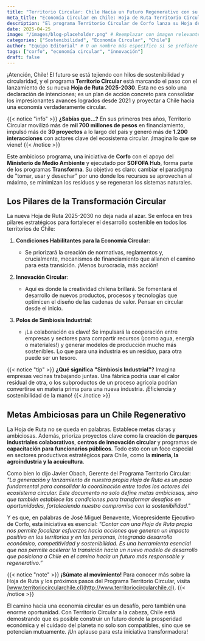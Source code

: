 ```yaml
---
title: "Territorio Circular: Chile Hacia un Futuro Regenerativo con su Nueva Hoja de Ruta 2025-2030"
meta_title: "Economía Circular en Chile: Hoja de Ruta Territorio Circular 2025-2030"
description: "El programa Territorio Circular de Corfo lanza su Hoja de Ruta 2025-2030, impulsando la economía circular en Chile con metas ambiciosas y un enfoque en la sostenibilidad."
date: 2025-04-25
image: "/images/blog-placeholder.png" # Reemplazar con imagen relevante si es posible
categories: ["Sostenibilidad", "Economía Circular", "Chile"]
author: "Equipo Editorial" # O un nombre más específico si se prefiere
tags: ["corfo", "economía circular", "innovación"]
draft: false
---
```


¡Atención, Chile! El futuro se está tejiendo con hilos de sostenibilidad y circularidad, y el programa **Territorio Circular** está marcando el paso con el lanzamiento de su nueva **Hoja de Ruta 2025-2030**. Esta no es solo una declaración de intenciones; es un plan de acción concreto para consolidar los impresionantes avances logrados desde 2021 y proyectar a Chile hacia una economía verdaderamente circular.

{{< notice "info" >}}
**¿Sabías que...?** En sus primeros tres años, Territorio Circular movilizó más de **mil 700 millones de pesos** en financiamiento, impulsó más de **30 proyectos** a lo largo del país y generó más de **1.200 interacciones** con actores clave del ecosistema circular. ¡Imagina lo que se viene!
{{< /notice >}}

Este ambicioso programa, una iniciativa de **Corfo** con el apoyo del **Ministerio de Medio Ambiente** y ejecutado por **SOFOFA Hub**, forma parte de los programas **Transforma**. Su objetivo es claro: cambiar el paradigma de "tomar, usar y desechar" por uno donde los recursos se aprovechan al máximo, se minimizan los residuos y se regeneran los sistemas naturales.

## Los Pilares de la Transformación Circular

La nueva Hoja de Ruta 2025-2030 no deja nada al azar. Se enfoca en tres pilares estratégicos para fortalecer el desarrollo sostenible en todos los territorios de Chile:

1.  **Condiciones Habilitantes para la Economía Circular**:
    *   Se priorizará la creación de normativas, reglamentos y, crucialmente, mecanismos de financiamiento que allanen el camino para esta transición. ¡Menos burocracia, más acción!

2.  **Innovación Circular**:
    *   Aquí es donde la creatividad chilena brillará. Se fomentará el desarrollo de nuevos productos, procesos y tecnologías que optimicen el diseño de las cadenas de valor. Pensar en circular desde el inicio.

3.  **Polos de Simbiosis Industrial**:
    *   ¡La colaboración es clave! Se impulsará la cooperación entre empresas y sectores para compartir recursos (¡como agua, energía o materiales!) y generar modelos de producción mucho más sostenibles. Lo que para una industria es un residuo, para otra puede ser un tesoro.

{{< notice "tip" >}}
**¿Qué significa "Simbiosis Industrial"?** Imagina empresas vecinas trabajando juntas. Una fábrica podría usar el calor residual de otra, o los subproductos de un proceso agrícola podrían convertirse en materia prima para una nueva industria. ¡Eficiencia y sostenibilidad de la mano!
{{< /notice >}}

## Metas Ambiciosas para un Chile Regenerativo

La Hoja de Ruta no se queda en palabras. Establece metas claras y ambiciosas. Además, prioriza proyectos clave como la creación de **parques industriales colaborativos**, **centros de innovación circular** y programas de **capacitación para funcionarios públicos**. Todo esto con un foco especial en sectores productivos estratégicos para Chile, como la **minería, la agroindustria y la acuicultura**.

Como bien lo dijo Javier Obach, Gerente del Programa Territorio Circular: *"La generación y lanzamiento de nuestra propia Hoja de Ruta es un paso fundamental para consolidar la coordinación entre todos los actores del ecosistema circular. Este documento no solo define metas ambiciosas, sino que también establece las condiciones para transformar desafíos en oportunidades, fortaleciendo nuestro compromiso con la sostenibilidad."*

Y es que, en palabras de José Miguel Benavente, Vicepresidente Ejecutivo de Corfo, esta iniciativa es esencial: *"Contar con una Hoja de Ruta propia nos permite focalizar esfuerzos hacia acciones que generen un impacto positivo en los territorios y en las personas, integrando desarrollo económico, competitividad y sostenibilidad. Es una herramienta esencial que nos permite acelerar la transición hacia un nuevo modelo de desarrollo que posiciona a Chile en el camino hacia un futuro más responsable y regenerativo.”*

{{< notice "note" >}}
**¡Súmate al movimiento!** Para conocer más sobre la Hoja de Ruta y los próximos pasos del Programa Territorio Circular, visita [www.territoriocircularchile.cl](http://www.territoriocircularchile.cl).
{{< /notice >}}

El camino hacia una economía circular es un desafío, pero también una enorme oportunidad. Con Territorio Circular a la cabeza, Chile está demostrando que es posible construir un futuro donde la prosperidad económica y el cuidado del planeta no solo son compatibles, sino que se potencian mutuamente. ¡Un aplauso para esta iniciativa transformadora!
